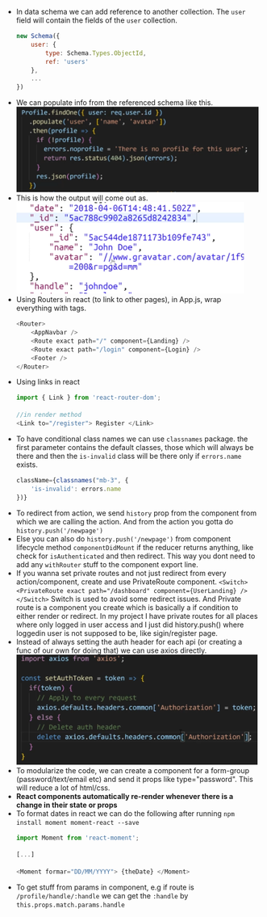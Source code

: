

- In data schema we can add reference to another collection. The `user` field will contain the fields of the `user` collection.
    ```Javascript
    new Schema({
        user: {
            type: Schema.Types.ObjectId,
            ref: 'users'
        },
        ...
    })
    ```
- We can populate info from the referenced schema like this.
    ![](images/mern-schema-interaction.png)
- This is how the output will come out as.
    ![](images/mern-schema-interaction2.png)
- Using Routers in react (to link to other pages), in App.js, wrap everything with <Router> tags.
    ```javascript
    <Router>
        <AppNavbar />
        <Route exact path="/" component={Landing} />
        <Route exact path="/login" component={Login} />
        <Footer />
    </Router>
    ```
- Using links in react
    ```javascript
    import { Link } from 'react-router-dom';

    //in render method
    <Link to="/register"> Register </Link>
    ```
- To have conditional class names we can use `classnames` package. the first parameter contains the default classes, those which will always be there and then the `is-invalid` class will be there only if `errors.name` exists.
    ```javascript
    className={classnames("mb-3", {
        'is-invalid': errors.name
    })}
    ```
- To redirect from action, we send `history` prop from the component from which we are calling the action. And from the action you gotta do `history.push('/newpage')`
- Else you can also do `history.push('/newpage')` from component lifecycle method `componentDidMount` if the reducer returns anything, like check for `isAuthenticated` and then redirect. This way you dont need to add any `withRouter` stuff to the component export line.
- If you wanna set private routes and not just redirect from every action/component, create and use PrivateRoute component. `<Switch><PrivateRoute exact path="/dashboard" component={UserLanding} /></Switch>` Switch is used to avoid some redirect issues. And Private route is a component you create which is basically a if condition to either render or redirect. In my project I have private routes for all places where only logged in user access and I just did history.push() where loggedin user is not supposed to be, like sigin/register page.
- Instead of always setting the auth header for each api (or creating a func of our own for doing that) we can use axios directly.
    ![](images/axios-header.png)
- To modularize the code, we can create a component for a form-group (password/text/email etc) and send it props like type="password". This will reduce a lot of html/css.
- **React components automatically re-render whenever there is a change in their state or props**
- To format dates in react we can do the following after running `npm install moment moment-react --save`
    ```javascript
    import Moment from 'react-moment';

    [...]

    <Moment formar="DD/MM/YYYY"> {theDate} </Moment>
    ```
- To get stuff from params in component, e.g if route is `/profile/handle/:handle` we can get the `:handle` by `this.props.match.params.handle`